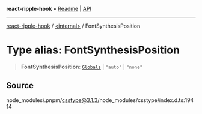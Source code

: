 **react-ripple-hook** • [Readme](../../README.md) \| [API](../../globals.md)

***

[react-ripple-hook](../../README.md) / [\<internal\>](../README.md) / FontSynthesisPosition

# Type alias: FontSynthesisPosition

> **FontSynthesisPosition**: [`Globals`](Globals.md) \| `"auto"` \| `"none"`

## Source

node\_modules/.pnpm/csstype@3.1.3/node\_modules/csstype/index.d.ts:19414
